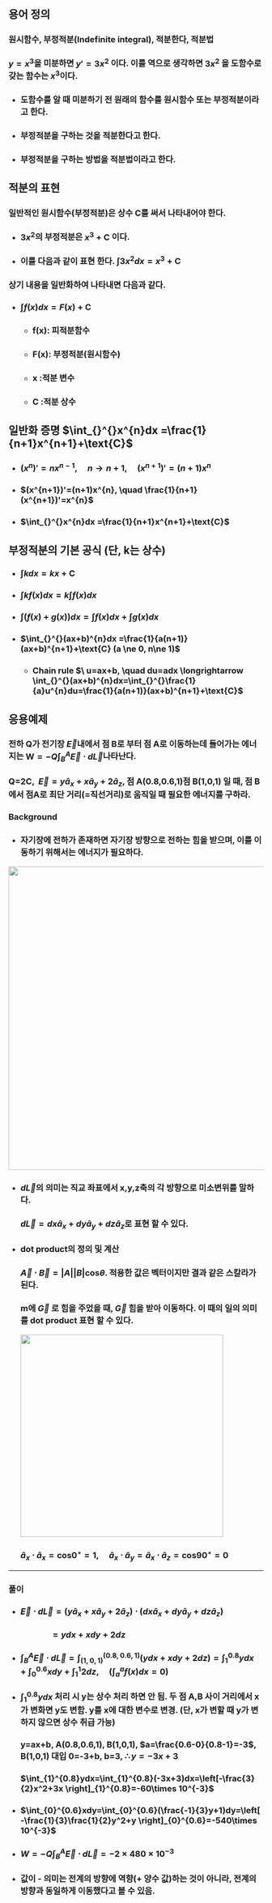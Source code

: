 ## 용어 정의
### 원시함수, 부정적분(Indefinite integral), 적분한다, 적분법
### $y=x^{3}$을 미분하면 $y'=3x^{2}$ 이다. 이를 역으로 생각하면 $3x^{2}$  을 도함수로 갖는 함수는  $x^{3}$이다.
+ ### 도함수를 알 때 미분하기 전 원래의 함수를 원시함수 또는 부정적분이라고 한다.
+ ### 부정적분을 구하는 것을 적분한다고 한다.
+ ### 부정적분을 구하는 방법을 적분법이라고 한다.

## 적분의 표현
### 일반적인 원시함수(부정적분)은 상수 C를 써서 나타내어야 한다.
+ ### $3x^{2}$의  부정적분은 $x^{3}+\text{C}$ 이다.
+ ### 이를 다음과 같이 표현 한다. $\int_{}^{}3x^{2}dx = x^{3}+\text{C}$
### 상기 내용을 일반화하여 나타내면 다음과 같다. 
+ ### $\int_{}^{}f(x)dx = F(x)+\text{C}$
  + ### f(x): 피적분함수
  + ### F(x): 부정적분(원시함수)
  + ### x :적분 변수
  + ### C :적분 상수

## 일반화 증명 $\int_{}^{}x^{n}dx =\frac{1}{n+1}x^{n+1}+\text{C}$
+ ### $(x^{n})'=nx^{n-1},\quad  n\longrightarrow n+1, \quad (x^{n+1})'=(n+1)x^{n}$
+ ### $(x^{n+1})'=(n+1)x^{n}, \quad \frac{1}{n+1}(x^{n+1})'=x^{n}$
+ ### $\int_{}^{}x^{n}dx =\frac{1}{n+1}x^{n+1}+\text{C}$

## 부정적분의 기본 공식 (단, k는 상수)
+ ### $\int_{}^{}kdx =kx+\text{C}$
+ ### $\int_{}^{}kf(x)dx =k\int_{}^{}f(x)dx$
+ ### $\int_{}^{}(f(x)+g(x))dx =\int_{}^{}f(x)dx+\int_{}^{}g(x)dx$
+ ### $\int_{}^{}(ax+b)^{n}dx =\frac{1}{a(n+1)}(ax+b)^{n+1}+\text{C} (a \ne 0, n\ne 1)$
  + ### Chain rule  $\ u=ax+b, \quad du=adx \longrightarrow \int_{}^{}(ax+b)^{n}dx=\int_{}^{}\frac{1}{a}u^{n}du=\frac{1}{a(n+1)}(ax+b)^{n+1}+\text{C}$

## 응용예제
### 전하 Q가 전기장 $\overrightarrow{E}$내에서 점 B로 부터 점 A로 이동하는데 들어가는 에너지는 $\text{W}=-Q\int_{B}^{A}\overrightarrow{E}\cdot d\overrightarrow{L}$나타난다.
### Q=2C, $\ \vec{E}=y\hat{a}_ {x}+x \hat{a}_ {y}+2\hat{a}_{z}$, 점 A(0.8,0.6,1)점 B(1,0,1) 일 때, 점 B에서 점A로 최단 거리(=직선거리)로 움직일 때 필요한 에너지를 구하라.
### Background
+ ### 자기장에 전하가 존재하면 자기장 방향으로 전하는 힘을 받으며, 이를 이동하기 위해서는 에너지가 필요하다.
<img src="https://github.com/DooHub/Electromagnetic_Math/assets/99073912/75a30c3a-0260-4011-89dc-8afbb87eec3b" width="600" />

+ ### $d \vec{L}$의 의미는 직교 좌표에서  x,y,z축의 각 방향으로 미소변위를 말하다.
  ### $d \vec{L}=dx\hat{a}_ {x} +dy\hat{a}_ {y}+dz\hat{a}_{z}$로 표현 할 수 있다.
+ ### dot product의 정의 및 계산
  ### $\vec{A}\cdot \vec{B}=\left| A \right|\left| B \right|\text{cos}\theta$. 적용한 값은 벡터이지만 결과 같은 스칼라가 된다.
  ### m에 $\vec{G}$ 로 힘을 주었을 때, $\vec{G}$ 힘을 받아 이동하다. 이 때의 일의 의미를 dot product 표현 할 수 있다.
  
  <image src="https://github.com/DooHub/Electromagnetic_Math/assets/99073912/6d5e120e-a214-4523-bf1b-f623dbf342d4" width="400" />
  
  ### $\hat{a}_x \cdot \hat{a}_x =\text{cos}0^{\circ}=1, \quad \hat{a}_x \cdot \hat{a}_y=\hat{a}_x \cdot \hat{a}_z =\text{cos}90^{\circ}=0$
__________________________________________________________________________________________________________________________________________
### 풀이
  + ### $\vec{E} \cdot d \vec{L}=(y\hat{a}_x+x\hat{a}_y+2\hat{a}_z)\cdot(dx\hat{a}_x+dy\hat{a}_y+dz\hat{a}_z)$
    ### $\qquad \quad=ydx+xdy+2dz$
  + ### $\int_{B}^{A}\vec{E}\cdot d\vec{L}=\int_{(1,0,1)}^{(0.8,0.6,1)}(ydx+xdy+2dz)=\int_{1}^{0.8}ydx+\int_{0}^{0.6}xdy+\int_{1}^{1}2dz, \quad(\int_{a}^{a}f(x)dx=0)$
  + ### $\int_{1}^{0.8}ydx$ 처리 시 y는 상수 처리 하면 안 됨. 두 점 A,B 사이 거리에서 x가 변화면 y도 변함. y를 x에 대한 변수로 변경. (단, x가 변할 때 y가 변하지 않으면 상수 취급 가능)
    ### y=ax+b, A(0.8,0.6,1), B(1,0,1), $a=\frac{0.6-0}{0.8-1}=-3$, B(1,0,1) 대입 0=-3+b, b=3, $\therefore y=-3x+3$
    ### $\int_{1}^{0.8}ydx=\int_{1}^{0.8}(-3x+3)dx=\left[-\frac{3}{2}x^2+3x \right]_{1}^{0.8}=-60\times 10^{-3}$
  + ### $\int_{0}^{0.6}xdy=\int_{0}^{0.6}(\frac{-1}{3}y+1)dy=\left[ -\frac{1}{3}\frac{1}{2}y^2+y \right]_{0}^{0.6}=-540\times 10^{-3}$
  + ### $W=-Q\int_{B}^{A}\vec{E}\cdot d\vec{L}=-2\times 480 \times 10^{-3}$
  + ### 값이 - 의미는 전계의 방향에 역향(+ 양수 값)하는 것이 아니라, 전계의 방향과 동일하게 이동했다고 볼 수 있음.













  

